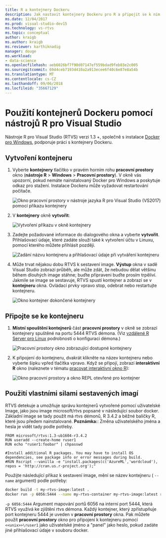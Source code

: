 ```yaml
---
title: R a kontejnery Dockeru
description: Jak nastavit kontejnery Dockeru pro R a připojit se k nim pomocí sady Visual Studio.
ms.date: 12/04/2017
ms.prod: visual-studio-dev15
ms.technology: vs-rtvs
ms.topic: conceptual
author: kraigb
ms.author: kraigb
ms.reviewer: karthiknadig
manager: douge
ms.workload:
- data-science
ms.openlocfilehash: aeb6026bf7f90d07147ef559bdad9feb03e2c005
ms.sourcegitcommit: 6944ceb7193d410a2a913ecee6f40c6e87e8a54b
ms.translationtype: MT
ms.contentlocale: cs-CZ
ms.lasthandoff: 09/06/2018
ms.locfileid: "35667129"
---
```

# <a name="use-docker-containers-with-r-tools-for-visual-studio"></a>Použití kontejnerů Dockeru pomocí nástrojů R pro Visual Studio

Nástroje R pro Visual Studio (RTVS) verzi 1.3 +, společně s instalace [Docker pro Windows](https://www.docker.com/docker-windows), podporuje práci s kontejnery Dockeru.

## <a name="create-a-container"></a>Vytvoření kontejneru

1. Vyberte **kontejnery** tlačítko v pravém horním rohu **pracovní prostory** okno (**nástroje R** > **Windows**  >  **Pracovní prostory**). V okně vás upozorní, pokud nemáte nainstalovaný Docker pro Windows a poskytuje odkaz pro stažení. Instalace Dockeru může vyžadovat restartování počítače.

    ![Okno pracovní prostory v nástroje jazyka R pro Visual Studio (VS2017) pomocí příkazu kontejnery](media/container-workspaces-window.png)

1. V **kontejnery** okně **vytvořit**:

    ![Vytvoření příkazu v okně kontejnery](media/containers-window-create.png)

1. Zadejte požadované informace do dialogového okna a vyberte **vytvořit**. Přihlašovací údaje, které zadáte slouží také k vytvoření účtu v Linuxu, pomocí kterého můžete přihlásit později.

    ![Zadání názvu kontejneru a přihlašovací údaje při vytváření kontejneru](media/containers-window-create-fill.png)

1. Může trvat nějakou dobu RTVS k sestavení image. **Výstup** okna v sadě Visual Studio zobrazí průběh, ale může zdát, že nebudou dělat většinu během dlouhých image stáhne; buďte připraveni buďte prosím trpěliví. Jakmile se image se sestavuje, RTVS spustí kontejner a zobrazí se v **kontejneru** okna. Ovládací prvky vpravo stop, odebrat nebo restartujte kontejneru.

    ![Okno kontejner dokončené kontejnery](media/containers-window-created.png)

## <a name="connect-to-a-container"></a>Připojte se ke kontejneru

1. **Místní spouštění kontejnerů** část **pracovní prostory** v okně se zobrazí kontejnery spuštěné na portu 5444 RTVS démona. (Viz [vzdálené R Server pro Linux](setting-up-remote-r-service-on-linux.md) podrobnosti o konfiguraci démona.)

    ![Pracovní prostory okno zobrazující dostupné kontejnery](media/workspaces-window-running-containers.png)

1. K připojení do kontejneru, dvakrát klikněte na název kontejneru nebo vyberte šipku vpřed tlačítka vpravo. Když se připojí, zobrazí **interaktivní R** okno (naleznete v tématu [pracovat interaktivní okno R](interactive-repl-for-r-in-visual-studio.md)):

    ![Okno pracovní prostory a okno REPL otevřené pro kontejner](media/workspaces-window-container-connected.png)

## <a name="use-custom-built-images"></a>Použití vlastními silami sestavených imagí

RTVS detekuje a umožňuje správu kontejnerů vytvořené pomocí uživatelské Image, jako jsou image microsoft/rtvs popsané v následující soubor docker. Základní image se tady použít má rtvs démonů, R 3.4.2 a běžné balíčky R, které jsou předem nainstalované. **Poznámka:**: Změna uživatelského jména a hesla je vidět tady podle potřeby.

```docker
FROM microsoft/rtvs:1.3-ub1604-r3.4.2
RUN useradd --create-home ruser1
RUN echo "ruser1:foobar" | chpasswd

#Install additional R packages. You may have to install OS dependencies, see package info or error messages during build.
#RUN Rscript --vanilla -e "install.packages(c('AzureML','wordcloud'), repos = 'http://cran.us.r-project.org');"
```

Použijte následující příkaz k sestavení image, mění se název kontejneru ( `--name` argument) podle potřeby:

```bash
docker build -t my-rtvs-image:latest .
docker run -p 6056:5444 --name my-rtvs-container my-rtvs-image:latest rtvsd
```

`-p 6056:5444` Argument mapování portů 6056 na interní port 5444, která RTVS využívá ke zjištění rtvs démona. Každý kontejner, který zpřístupňuje port kontejneru 5444 je uveden v **pracovní prostory** okna. Pak můžete použít **pracovní prostory** okno pro připojení k kontejneru pomocí `<<unix>>\ruser1` jako uživatelské jméno a "panel" jako heslo, pokud zadáte jiné přihlašovací údaje v souboru docker.
